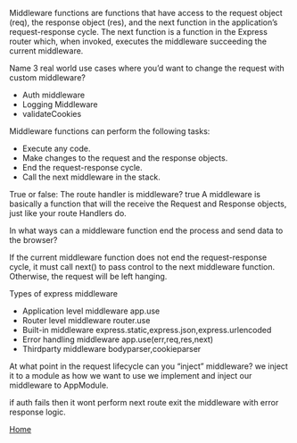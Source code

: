 Middleware functions are functions that have access to the request object (req), the response object (res), and the next function in the application’s request-response cycle. The next function is a function in the Express router which, when invoked, executes the middleware succeeding the current middleware.

Name 3 real world use cases where you’d want to change the request with custom middleware?
* Auth middleware
* Logging Middleware
* validateCookies

Middleware functions can perform the following tasks:
* Execute any code.
* Make changes to the request and the response objects.
* End the request-response cycle.
* Call the next middleware in the stack.

True or false: The route handler is middleware?
true A middleware is basically a function that will the receive the Request and Response objects, just like your route Handlers do.

In what ways can a middleware function end the process and send data to the browser?

If the current middleware function does not end the request-response cycle, it must call next() to pass control to the next middleware function. Otherwise, the request will be left hanging.

Types of express middleware
* Application level middleware app.use
* Router level middleware router.use
* Built-in middleware express.static,express.json,express.urlencoded
* Error handling middleware app.use(err,req,res,next)
* Thirdparty middleware bodyparser,cookieparser

At what point in the request lifecycle can you “inject” middleware?
we inject it to a module as how we want to use we implement and inject our middleware to AppModule.

if auth fails then it wont perform next route exit the middleware with error response logic.

[Home](./README.md)<br>
